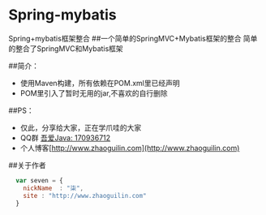 # Spring-mybatis
Spring+mybatis框架整合
##一个简单的SpringMVC+Mybatis框架的整合
简单的整合了SpringMVC和Mybatis框架

##简介：
* 使用Maven构建，所有依赖在POM.xml里已经声明
* POM里引入了暂时无用的jar,不喜欢的自行删除

##PS：

 * 仅此，分享给大家，正在学爪哇的大家
 * QQ群 [吾爱Java: 170936712](http://jq.qq.com/?_wv=1027&k=28XUDSI)
 * 个人博客[http://www.zhaoguilin.com](http://www.zhaoguilin.com)  

##关于作者

```javascript
  var seven = {
    nickName  : "柒",
    site : "http://www.zhaoguilin.com"
  }
```

